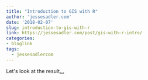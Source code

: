 ```yaml
---
title: "Introduction to GIS with R"
author: 'jessesadler.com'
date: '2018-02-07'
slug: introduction-to-gis-with-r
link: https://jessesadler.com/post/gis-with-r-intro/
categories:
- bloglink
tags:
  - jessesadlercom
---
```


Let's look at the result[... <i class="fas fa-external-link-alt"></i>](https://jessesadler.com/post/gis-with-r-intro/)

